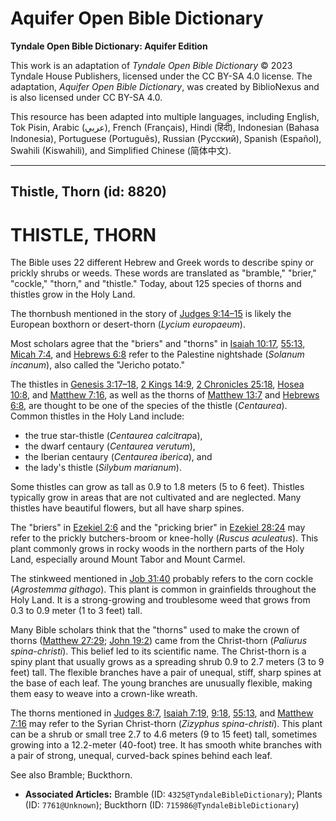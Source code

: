 # Aquifer Open Bible Dictionary

**Tyndale Open Bible Dictionary: Aquifer Edition**

This work is an adaptation of *Tyndale Open Bible Dictionary* © 2023 Tyndale House Publishers, licensed under the CC BY\-SA 4\.0 license. The adaptation, *Aquifer Open Bible Dictionary*, was created by BiblioNexus and is also licensed under CC BY\-SA 4\.0\.

This resource has been adapted into multiple languages, including English, Tok Pisin, Arabic (عربي), French (Français), Hindi (हिंदी), Indonesian (Bahasa Indonesia), Portuguese (Português), Russian (Русский), Spanish (Español), Swahili (Kiswahili), and Simplified Chinese (简体中文).



--------------------------------

## Thistle, Thorn (id: 8820)

THISTLE, THORN
==============

The Bible uses 22 different Hebrew and Greek words to describe spiny or prickly shrubs or weeds. These words are translated as "bramble," "brier," "cockle," "thorn," and "thistle." Today, about 125 species of thorns and thistles grow in the Holy Land.

The thornbush mentioned in the story of [Judges 9:14–15](https://ref.ly/Judg9:14-Judg9:15) is likely the European boxthorn or desert\-thorn (*Lycium europaeum*).

Most scholars agree that the "briers" and "thorns" in [Isaiah 10:17](https://ref.ly/Isa10:17), [55:13](https://ref.ly/Isa55:13), [Micah 7:4](https://ref.ly/Mic7:4), and [Hebrews 6:8](https://ref.ly/Heb6:8) refer to the Palestine nightshade (*Solanum incanum*), also called the "Jericho potato."

The thistles in [Genesis 3:17–18](https://ref.ly/Gen3:17-Gen3:18), [2 Kings 14:9](https://ref.ly/2Kgs14:9), [2 Chronicles 25:18](https://ref.ly/2Chr25:18), [Hosea 10:8](https://ref.ly/Hos10:8), and [Matthew 7:16](https://ref.ly/Matt7:16), as well as the thorns of [Matthew 13:7](https://ref.ly/Matt13:7) and [Hebrews 6:8](https://ref.ly/Heb6:8), are thought to be one of the species of the thistle (*Centaurea*). Common thistles in the Holy Land include:

* the true star\-thistle (*Centaurea calcitrap*a),
* the dwarf centaury (*Centaurea verutum*),
* the Iberian centaury (*Centaurea iberica*), and
* the lady's thistle (*Silybum marianum*).

Some thistles can grow as tall as 0\.9 to 1\.8 meters (5 to 6 feet). Thistles typically grow in areas that are not cultivated and are neglected. Many thistles have beautiful flowers, but all have sharp spines.

The "briers" in [Ezekiel 2:6](https://ref.ly/Ezek2:6) and the "pricking brier" in [Ezekiel 28:24](https://ref.ly/Ezek28:24) may refer to the prickly butchers\-broom or knee\-holly (*Ruscus aculeatus*). This plant commonly grows in rocky woods in the northern parts of the Holy Land, especially around Mount Tabor and Mount Carmel.

The stinkweed mentioned in [Job 31:40](https://ref.ly/Job31:40) probably refers to the corn cockle (*Agrostemma githago*). This plant is common in grainfields throughout the Holy Land. It is a strong\-growing and troublesome weed that grows from 0\.3 to 0\.9 meter (1 to 3 feet) tall.

Many Bible scholars think that the "thorns" used to make the crown of thorns ([Matthew 27:29](https://ref.ly/Matt27:29); [John 19:2](https://ref.ly/John19:2)) came from the Christ\-thorn (*Paliurus spina\-christi*). This belief led to its scientific name. The Christ\-thorn is a spiny plant that usually grows as a spreading shrub 0\.9 to 2\.7 meters (3 to 9 feet) tall. The flexible branches have a pair of unequal, stiff, sharp spines at the base of each leaf. The young branches are unusually flexible, making them easy to weave into a crown\-like wreath.

The thorns mentioned in [Judges 8:7](https://ref.ly/Judg8:7), [Isaiah 7:19](https://ref.ly/Isa7:19), [9:18](https://ref.ly/Isa9:18), [55:13](https://ref.ly/Isa55:13), and [Matthew 7:16](https://ref.ly/Matt7:16) may refer to the Syrian Christ\-thorn (*Zizyphus spina\-christi*). This plant can be a shrub or small tree 2\.7 to 4\.6 meters (9 to 15 feet) tall, sometimes growing into a 12\.2\-meter (40\-foot) tree. It has smooth white branches with a pair of strong, unequal, curved\-back spines behind each leaf.

See also Bramble; Buckthorn.

* **Associated Articles:** Bramble (ID: `4325@TyndaleBibleDictionary`); Plants (ID: `7761@Unknown`); Buckthorn (ID: `715986@TyndaleBibleDictionary`)

